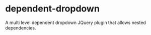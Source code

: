 dependent-dropdown
==================

A multi level dependent dropdown JQuery plugin that allows nested dependencies.
